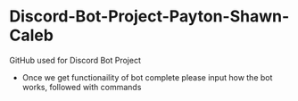 # Discord-Bot-Project-Payton-Shawn-Caleb
GitHub used for Discord Bot Project

- Once we get functionaility of bot complete please input how the bot works, followed with commands
